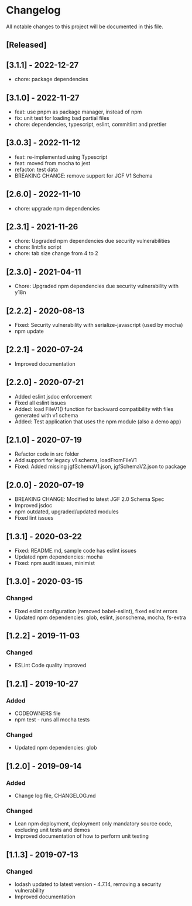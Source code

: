 # Changelog
All notable changes to this project will be documented in this file.

## [Released]

## [3.1.1] - 2022-12-27
- chore: package dependencies

## [3.1.0] - 2022-11-27
- feat: use pnpm as package manager, instead of npm
- fix: unit test for loading bad partial files
- chore: dependencies, typescript, eslint, commitlint and prettier

## [3.0.3] - 2022-11-12
- feat: re-implemented using Typescript
- feat: moved from mocha to jest
- refactor: test data
- BREAKING CHANGE: remove support for JGF V1 Schema

## [2.6.0] - 2022-11-10
- chore: upgrade npm dependencies

## [2.3.1] - 2021-11-26
- chore: Upgraded npm dependencies due security vulnerabilities
- chore: lint:fix script
- chore: tab size change from 4 to 2

## [2.3.0] - 2021-04-11
- Chore: Upgraded npm dependencies due security vulnerability with y18n

## [2.2.2] - 2020-08-13
- Fixed: Security vulnerability with serialize-javascript (used by mocha)
- npm update

## [2.2.1] - 2020-07-24
- Improved documentation

## [2.2.0] - 2020-07-21
- Added eslint jsdoc enforcement
- Fixed all eslint issues
- Added: load FileV1() function for backward compatibility with files generated with v1 schema
- Added: Test application that uses the npm module (also a demo app)

## [2.1.0] - 2020-07-19
- Refactor code in src folder
- Add support for legacy v1 schema, loadFromFileV1
- Fixed: Added missing jgfSchemaV1.json, jgfSchemaV2.json to package

## [2.0.0] - 2020-07-19
- BREAKING CHANGE: Modified to latest JGF 2.0 Schema Spec
- Improved jsdoc
- npm outdated, upgraded/updated modules
- Fixed lint issues

## [1.3.1] - 2020-03-22
- Fixed: README.md, sample code has eslint issues
- Updated npm dependencies: mocha
- Fixed: npm audit issues, minimist

## [1.3.0] - 2020-03-15

### Changed
- Fixed eslint configuration (removed babel-eslint), fixed eslint errors
- Updated npm dependencies: glob, eslint, jsonschema, mocha, fs-extra

## [1.2.2] - 2019-11-03

### Changed
- ESLint Code quality improved

## [1.2.1] - 2019-10-27

### Added
- CODEOWNERS file
- npm test - runs all mocha tests

### Changed
- Updated npm dependencies: glob

## [1.2.0] - 2019-09-14

### Added
- Change log file, CHANGELOG&#46;md

### Changed
- Lean npm deployment, deployment only mandatory source code, excluding unit tests and demos
- Improved documentation of how to perform unit testing 

## [1.1.3] - 2019-07-13

### Changed
- lodash updated to latest version - 4.7.14, removing a security vulnerability
- Improved documentation
